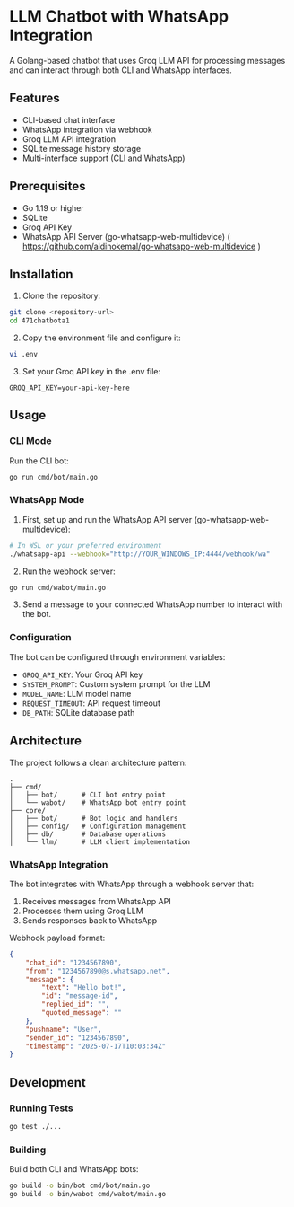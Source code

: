 # LLM Chatbot with WhatsApp Integration

A Golang-based chatbot that uses Groq LLM API for processing messages and can interact through both CLI and WhatsApp interfaces.

## Features

- CLI-based chat interface
- WhatsApp integration via webhook
- Groq LLM API integration
- SQLite message history storage
- Multi-interface support (CLI and WhatsApp)

## Prerequisites

- Go 1.19 or higher
- SQLite
- Groq API Key
- WhatsApp API Server (go-whatsapp-web-multidevice) ( https://github.com/aldinokemal/go-whatsapp-web-multidevice )

## Installation

1. Clone the repository:
```bash
git clone <repository-url>
cd 471chatbota1
```

2. Copy the environment file and configure it:
```bash
vi .env
```

3. Set your Groq API key in the .env file:
```
GROQ_API_KEY=your-api-key-here
```

## Usage

### CLI Mode

Run the CLI bot:
```bash
go run cmd/bot/main.go
```

### WhatsApp Mode

1. First, set up and run the WhatsApp API server (go-whatsapp-web-multidevice):
```bash
# In WSL or your preferred environment
./whatsapp-api --webhook="http://YOUR_WINDOWS_IP:4444/webhook/wa"
```

2. Run the webhook server:
```bash
go run cmd/wabot/main.go
```

3. Send a message to your connected WhatsApp number to interact with the bot.

### Configuration

The bot can be configured through environment variables:

- `GROQ_API_KEY`: Your Groq API key
- `SYSTEM_PROMPT`: Custom system prompt for the LLM
- `MODEL_NAME`: LLM model name
- `REQUEST_TIMEOUT`: API request timeout
- `DB_PATH`: SQLite database path

## Architecture

The project follows a clean architecture pattern:

```
.
├── cmd/
│   ├── bot/      # CLI bot entry point
│   └── wabot/    # WhatsApp bot entry point
├── core/
│   ├── bot/      # Bot logic and handlers
│   ├── config/   # Configuration management
│   ├── db/       # Database operations
│   └── llm/      # LLM client implementation
```

### WhatsApp Integration

The bot integrates with WhatsApp through a webhook server that:
1. Receives messages from WhatsApp API
2. Processes them using Groq LLM
3. Sends responses back to WhatsApp

Webhook payload format:
```json
{
    "chat_id": "1234567890",
    "from": "1234567890@s.whatsapp.net",
    "message": {
        "text": "Hello bot!",
        "id": "message-id",
        "replied_id": "",
        "quoted_message": ""
    },
    "pushname": "User",
    "sender_id": "1234567890",
    "timestamp": "2025-07-17T10:03:34Z"
}
```

## Development

### Running Tests

```bash
go test ./...
```

### Building

Build both CLI and WhatsApp bots:
```bash
go build -o bin/bot cmd/bot/main.go
go build -o bin/wabot cmd/wabot/main.go
```
